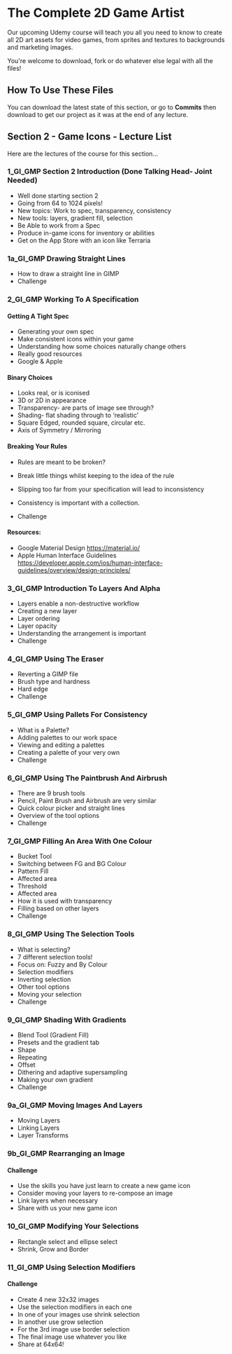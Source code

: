 # The Complete 2D Game Artist
Our upcoming Udemy course will teach you all you need to know to create all 2D art assets for video games, from sprites and textures to backgrounds and marketing images.

You're welcome to download, fork or do whatever else legal with all the files!

## How To Use These Files
You can download the latest state of this section, or go to **Commits** then download to get our project as it was at the end of any lecture.

## Section 2 - Game Icons - Lecture List
Here are the lectures of the course for this section...

### 1_GI_GMP Section 2 Introduction (Done Talking Head- Joint Needed)
+ Well done starting section 2
+ Going from 64 to 1024 pixels!
+ New topics: Work to spec, transparency, consistency
+ New tools: layers, gradient fill, selection
+ Be Able to work from a Spec
+ Produce in-game icons for inventory or abilities
+ Get on the App Store with an icon like Terraria

### 1a_GI_GMP Drawing Straight Lines
+ How to draw a straight line in GIMP
+ Challenge

### 2_GI_GMP Working To A Specification

#### Getting A Tight Spec
+ Generating your own spec
+ Make consistent icons within your game
+ Understanding how some choices naturally change others
+ Really good resources
+ Google & Apple
#### Binary Choices
+ Looks real, or is iconised
+ 3D or 2D in appearance
+ Transparency- are parts of image see through?
+ Shading- flat shading through to ‘realistic’
+ Square Edged, rounded square, circular etc.
+ Axis of Symmetry / Mirroring
#### Breaking Your Rules
+ Rules are meant to be broken?
+ Break little things whilst keeping to the idea of the rule
+ Slipping too far from your specification will lead to inconsistency
+ Consistency is important with a collection.

+ Challenge

#### Resources:
+ Google Material Design
https://material.io/
+ Apple Human Interface Guidelines
https://developer.apple.com/ios/human-interface-guidelines/overview/design-principles/
### 3_GI_GMP Introduction To Layers And Alpha
+ Layers enable a non-destructive workflow
+ Creating a new layer
+ Layer ordering
+ Layer opacity
+ Understanding the arrangement is important
+ Challenge

### 4_GI_GMP Using The Eraser
+ Reverting a GIMP file
+ Brush type and hardness
+ Hard edge
+ Challenge

### 5_GI_GMP Using Pallets For Consistency
+ What is a Palette?
+ Adding palettes to our work space
+ Viewing and editing a palettes
+ Creating a palette of your very own
+ Challenge

### 6_GI_GMP Using The Paintbrush And Airbrush
+ There are 9 brush tools
+ Pencil, Paint Brush and Airbrush are very similar
+ Quick colour picker and straight lines
+ Overview of the tool options
+ Challenge

### 7_GI_GMP Filling An Area With One Colour
+ Bucket Tool
+ Switching between FG and BG Colour
+ Pattern Fill
+ Affected area
+ Threshold
+ Affected area
+ How it is used with transparency
+ Filling based on other layers
+ Challenge

### 8_GI_GMP Using The Selection Tools
+ What is selecting?
+ 7 different selection tools!
+ Focus on: Fuzzy and By Colour
+ Selection modifiers
+ Inverting selection
+ Other tool options
+ Moving your selection
+ Challenge

### 9_GI_GMP Shading With Gradients
+ Blend Tool (Gradient Fill)
+ Presets and the gradient tab
+ Shape
+ Repeating
+ Offset
+ Dithering and adaptive supersampling
+ Making your own gradient
+ Challenge

### 9a_GI_GMP Moving Images And Layers
+ Moving Layers
+ Linking Layers
+ Layer Transforms

### 9b_GI_GMP Rearranging an Image
#### Challenge
+ Use the skills you have just learn to create a new game icon
+ Consider moving your layers to re-compose an image
+ Link layers when necessary
+ Share with us your new game icon

### 10_GI_GMP Modifying Your Selections
+ Rectangle select and ellipse select
+ Shrink, Grow and Border

### 11_GI_GMP Using Selection Modifiers
#### Challenge
+ Create 4 new 32x32 images
+ Use the selection modifiers in each one
+ In one of your images use shrink selection
+ In another use grow selection
+ For the 3rd image use border selection
+ The final image use whatever you like
+ Share at 64x64!
